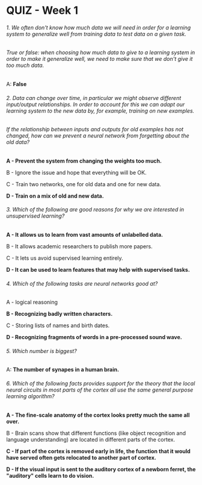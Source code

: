 # QUIZ - Week 1

###### 1. We often don't know how much data we will need in order for a learning system to generalize well from training data to test data on a given task.
###### True or false: when choosing how much data to give to a learning system in order to make it generalize well, we need to make sure that we don't give it too much data.
A: **False**

###### 2. Data can change over time, in particular we might observe different input/output relationships. In order to account for this we can adapt our learning system to the new data by, for example, training on new examples.

###### If the relationship between inputs and outputs for old examples has not changed, how can we prevent a neural network from forgetting about the old data?

**A - Prevent the system from changing the weights too much.**

B - Ignore the issue and hope that everything will be OK.
    
C - Train two networks, one for old data and one for new data.
    
**D - Train on a mix of old and new data.**

###### 3. Which of the following are good reasons for why we are interested in unsupervised learning?

**A - It allows us to learn from vast amounts of unlabelled data.**

B - It allows academic researchers to publish more papers.

C - It lets us avoid supervised learning entirely.

**D - It can be used to learn features that may help with supervised tasks.**

###### 4. Which of the following tasks are neural networks good at?

A - logical reasoning

**B - Recognizing badly written characters.**

C - Storing lists of names and birth dates.

**D - Recognizing fragments of words in a pre-processed sound wave.**

###### 5. Which number is biggest?
A: **The number of synapes in a human brain.**

###### 6. Which of the following facts provides support for the theory that the local neural circuits in most parts of the cortex all use the same general purpose learning algorithm?

**A - The fine-scale anatomy of the cortex looks pretty much the same all over.**

B - Brain scans show that different functions (like object recognition and language understanding) are located in different parts of the cortex.

**C - If part of the cortex is removed early in life, the function that it would have served often gets relocated to another part of cortex.**

**D - If the visual input is sent to the auditory cortex of a newborn ferret, the "auditory" cells learn to do vision.**


